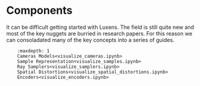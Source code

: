 # Components

It can be difficult getting started with Luxens. The field is still quite new and most of the key nuggets are burried in research papers. For this reason we can consoladated many of the key concepts into a series of guides.

```{toctree}
    :maxdepth: 1
    Cameras Models<visualize_cameras.ipynb>
    Sample Representation<visualize_samples.ipynb>
    Ray Samplers<visualize_samplers.ipynb>
    Spatial Distortions<visualize_spatial_distortions.ipynb>
    Encoders<visualize_encoders.ipynb>
```